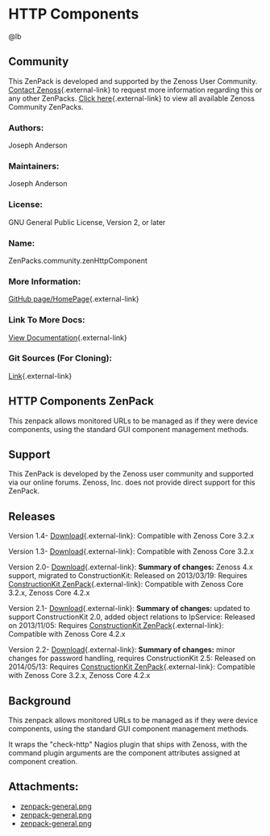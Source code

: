 # HTTP Components

@lb[](img/zenpack-zenpack-general.png)

## Community

This ZenPack is developed and supported by the Zenoss User Community.
[Contact Zenoss](https://tryit.zenoss.com/zenpack-contact/){.external-link} to
request more information regarding this or any other ZenPacks. [Click here](https://zenoss.com/product/zenpacks?f%5B0%5D=im_field_zenpack_category:1021){.external-link} to
view all available Zenoss Community ZenPacks.

### Authors:

Joseph Anderson

### Maintainers:

Joseph Anderson

### License:

GNU General Public License, Version 2, or later

### Name:

ZenPacks.community.zenHttpComponent

### More Information:

[GitHub page/HomePage](https://github.com/j053ph4/ZenPacks.community.zenHttpComponent){.external-link}

### Link To More Docs:

[View Documentation](http://community.zenoss.org/docs/DOC-12940){.external-link}

### Git Sources (For Cloning):

[Link](https://github.com/j053ph4/ZenPacks.community.zenHttpComponent.git){.external-link}

## HTTP Components ZenPack

This zenpack allows monitored URLs to be managed as if they were device
components, using the standard GUI component management methods.

## Support

This ZenPack is developed by the Zenoss user community and supported via
our online forums. Zenoss, Inc. does not provide direct support for this
ZenPack.

## Releases

Version 1.4- [Download](https://storage.googleapis.com/zenpacks/ZenPacks.community.zenHttpComponent/1.4/ZenPacks.community.zenHttpComponent-1.4.egg){.external-link}:   Compatible with Zenoss Core 3.2.x

<!-- -->

Version 1.3- [Download](https://storage.googleapis.com/zenpacks/ZenPacks.community.zenHttpComponent/1.3/ZenPacks.community.zenHttpComponent-1.3.egg){.external-link}:   Compatible with Zenoss Core 3.2.x

<!-- -->

Version 2.0- [Download](https://storage.googleapis.com/zenpacks/ZenPacks.community.zenHttpComponent/2.0/ZenPacks.community.zenHttpComponent-2.0.egg){.external-link}:   **Summary of changes:** Zenoss 4.x support, migrated to
    ConstructionKit:   Released on 2013/03/19:   Requires [ConstructionKit ZenPack](https://help.zenoss.com/display/in/constructionkit "ZenPack:ConstructionKit"){.external-link}:   Compatible with Zenoss Core 3.2.x, Zenoss Core 4.2.x

<!-- -->

Version 2.1- [Download](https://storage.googleapis.com/zenpacks/ZenPacks.community.zenHttpComponent/2.1/ZenPacks.community.zenHttpComponent-2.1.egg){.external-link}:   **Summary of changes:** updated to support ConstructionKit 2.0,
    added object relations to IpService:   Released on 2013/11/05:   Requires [ConstructionKit ZenPack](https://help.zenoss.com/display/in/constructionkit "ZenPack:ConstructionKit"){.external-link}:   Compatible with Zenoss Core 4.2.x

<!-- -->

Version 2.2- [Download](https://storage.googleapis.com/zenpacks/ZenPacks.community.zenHttpComponent/2.2/ZenPacks.community.zenHttpComponent-2.2.egg){.external-link}:   **Summary of changes:** minor changes for password handling,
    requires ConstructionKit 2.5:   Released on 2014/05/13:   Requires [ConstructionKit ZenPack](https://help.zenoss.com/display/in/constructionkit "ZenPack:ConstructionKit"){.external-link}:   Compatible with Zenoss Core 3.2.x, Zenoss Core 4.2.x

## Background

This zenpack allows monitored URLs to be managed as if they were device
components, using the standard GUI component management methods.

It wraps the "check-http" Nagios plugin that ships with Zenoss, with the
command plugin arguments are the component attributes assigned at
component creation.

## Attachments:

-   [zenpack-general.png](img/zenpack-zenpack-general.png)
-   [zenpack-general.png](img/zenpack-zenpack-general.png)
-   [zenpack-general.png](img/zenpack-zenpack-general.png)

